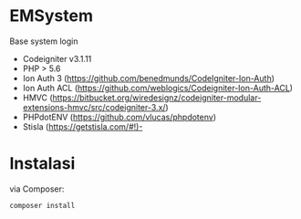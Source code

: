 # EMSystem
Base system login

- Codeigniter v3.1.11
- PHP > 5.6
- Ion Auth 3 (https://github.com/benedmunds/CodeIgniter-Ion-Auth)
- Ion Auth ACL (https://github.com/weblogics/Codeigniter-Ion-Auth-ACL)
- HMVC (https://bitbucket.org/wiredesignz/codeigniter-modular-extensions-hmvc/src/codeigniter-3.x/)
- PHPdotENV (https://github.com/vlucas/phpdotenv)
- Stisla (https://getstisla.com/#!)-

# Instalasi

via Composer:
```
composer install
```
